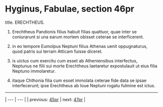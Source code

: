 # Hyginus, Fabulae, section 46pr

title. ERECHTHEUS.



1. Erechtheus Pandionis filius habuit filias quattuor, quae inter se coniurarunt si una earum mortem obisset ceterae se interficerent.



2. in eo tempore Eumolpus Neptuni filius Athenas uenit oppugnaturus, quod patris sui terram Atticam fuisse diceret.



3. is uictus cum exercitu cum esset ab Atheniensibus interfectus, Neptunus ne filii sui morte Erechtheus laetaretur expostulauit ut eius filia Neptuno immolaretur.



4. itaque Chthonia filia cum esset immolata ceterae fide data se ipsae interfecerunt; ipse Erechtheus ab Ioue Neptuni rogatu fulmine est ictus.



---

| --- | --- |
| previous: [45pr](../45pr/) | next: [47pr](../47pr/) |